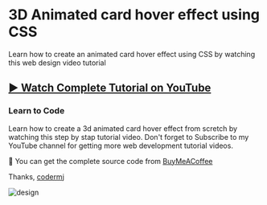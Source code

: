 # 3D Animated card hover effect using CSS
Learn how to create an animated card hover effect using CSS by watching this web design video tutorial
## [▶️ Watch Complete Tutorial on YouTube](https://youtu.be/ZqIbxQEGTNA)
### Learn to Code

Learn how to create a 3d animated card hover effect from scretch by watching this step by stap tutorial video. Don't forget to Subscribe to my YouTube channel for getting more web development tutorial videos.

💝 You can get the complete source code from [BuyMeACoffee](https://www.buymeacoffee.com/codermj/e/187774)

Thanks,
[codermj](https://www.youtube.com/@thecodermj/)

![design](https://github.com/mjshofy/CSS-3d-animated-hover-card/assets/76812554/f110e476-e0a7-4d51-9b53-2a60d57434b1)
